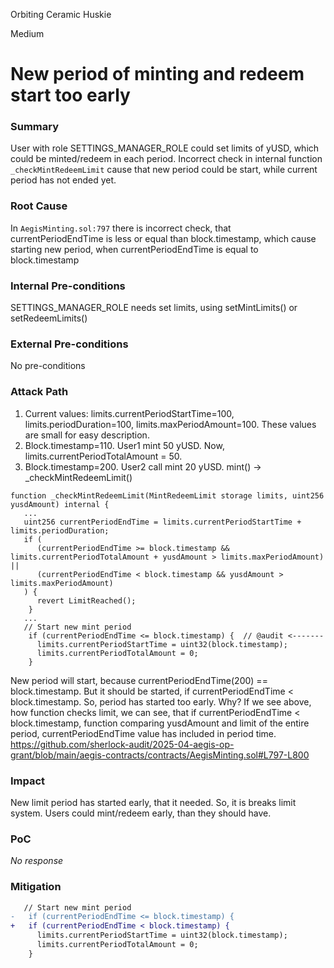 Orbiting Ceramic Huskie

Medium

# New period of minting and redeem start too early

### Summary

User with role SETTINGS_MANAGER_ROLE could set limits of yUSD, which could be minted/redeem in each period. Incorrect check in internal function `_checkMintRedeemLimit` cause that new period could be start, while current period has not ended yet.

### Root Cause

In `AegisMinting.sol:797` there is incorrect check, that currentPeriodEndTime is less or equal than block.timestamp, which cause starting new period, when currentPeriodEndTime is equal to block.timestamp


### Internal Pre-conditions

SETTINGS_MANAGER_ROLE needs set limits, using setMintLimits() or setRedeemLimits()

### External Pre-conditions

No pre-conditions

### Attack Path

1. Current values:  limits.currentPeriodStartTime=100,  limits.periodDuration=100, limits.maxPeriodAmount=100. These values are small for easy description.
2. Block.timestamp=110. User1 mint 50 yUSD. Now, limits.currentPeriodTotalAmount = 50.
3. Block.timestamp=200. User2 call mint 20 yUSD.  mint() -> _checkMintRedeemLimit()
```solidity
function _checkMintRedeemLimit(MintRedeemLimit storage limits, uint256 yusdAmount) internal {
   ...
   uint256 currentPeriodEndTime = limits.currentPeriodStartTime + limits.periodDuration;
   if (
      (currentPeriodEndTime >= block.timestamp && limits.currentPeriodTotalAmount + yusdAmount > limits.maxPeriodAmount) ||
      (currentPeriodEndTime < block.timestamp && yusdAmount > limits.maxPeriodAmount)
   ) {
      revert LimitReached();
    }
   ...
   // Start new mint period
    if (currentPeriodEndTime <= block.timestamp) {  // @audit <-------
      limits.currentPeriodStartTime = uint32(block.timestamp);
      limits.currentPeriodTotalAmount = 0;
    }
```
New period will start, because currentPeriodEndTime(200) == block.timestamp. But it should be started, if currentPeriodEndTime < block.timestamp. So, period has started too early.
Why?
If we see above, how function checks limit, we can see, that if currentPeriodEndTime < block.timestamp, function comparing yusdAmount and limit of the entire period, 
currentPeriodEndTime value has included in period time.
https://github.com/sherlock-audit/2025-04-aegis-op-grant/blob/main/aegis-contracts/contracts/AegisMinting.sol#L797-L800

### Impact

New limit period has started early, that it needed. So, it is breaks limit system. Users could mint/redeem early, than they should have.

### PoC

_No response_

### Mitigation

```diff
   // Start new mint period
-   if (currentPeriodEndTime <= block.timestamp) { 
+   if (currentPeriodEndTime < block.timestamp) { 
      limits.currentPeriodStartTime = uint32(block.timestamp);
      limits.currentPeriodTotalAmount = 0;
    }
```